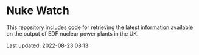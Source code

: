 # Nuke Watch

This repository includes code for retrieving the latest information available on the output of EDF nuclear power plants in the UK.

Last updated: 2022-08-23 08:13